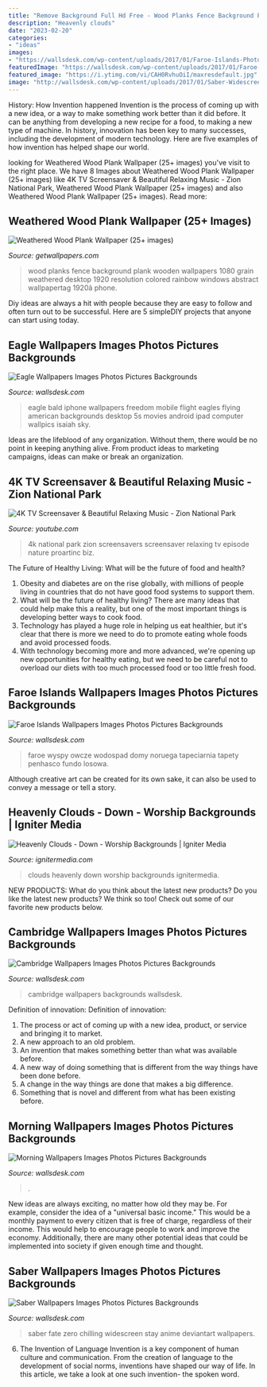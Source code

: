 ```yaml
---
title: "Remove Background Full Hd Free - Wood Planks Fence Background Plank Wooden Wallpapers 1080 Grain Weathered Desktop 1920 Resolution Colored Rainbow Windows Abstract Wallpapertag 1920ã Phone"
description: "Heavenly clouds"
date: "2023-02-20"
categories:
- "ideas"
images:
- "https://wallsdesk.com/wp-content/uploads/2017/01/Faroe-Islands-Photos.jpg"
featuredImage: "https://wallsdesk.com/wp-content/uploads/2017/01/Faroe-Islands-Photos.jpg"
featured_image: "https://i.ytimg.com/vi/CAH0RvhuOiI/maxresdefault.jpg"
image: "http://wallsdesk.com/wp-content/uploads/2017/01/Saber-Widescreen-.jpg"
---
```



History: How Invention happened
Invention is the process of coming up with a new idea, or a way to make something work better than it did before. It can be anything from developing a new recipe for a food, to making a new type of machine. In history, innovation has been key to many successes, including the development of modern technology. Here are five examples of how invention has helped shape our world.

	

		
looking for Weathered Wood Plank Wallpaper (25+ images) you've visit to the right place. We have 8 Images about Weathered Wood Plank Wallpaper (25+ images) like 4K TV Screensaver &amp; Beautiful Relaxing Music - Zion National Park, Weathered Wood Plank Wallpaper (25+ images) and also Weathered Wood Plank Wallpaper (25+ images). Read more:
		
    
## Weathered Wood Plank Wallpaper (25+ Images)

<img loading=lazy src="http://getwallpapers.com/wallpaper/full/4/b/8/515304.jpg" onerror="this.onerror=null;this.src='https://tse4.mm.bing.net/th?id=OIP.NoNrrmHKgkB_L-Yexw30zgHaEK&amp;pid=15.1';" alt="Weathered Wood Plank Wallpaper (25+ images)">

_Source: getwallpapers.com_

>wood planks fence background plank wooden wallpapers 1080 grain weathered desktop 1920 resolution colored rainbow windows abstract wallpapertag 1920ã phone. 

	

Diy ideas are always a hit with people because they are easy to follow and often turn out to be successful. Here are 5 simpleDIY projects that anyone can start using today.

    
## Eagle Wallpapers Images Photos Pictures Backgrounds

<img loading=lazy src="https://wallsdesk.com/wp-content/uploads/2016/03/Eagle-Wallpaper-for-iphone-.jpg" onerror="this.onerror=null;this.src='https://tse1.mm.bing.net/th?id=OIP.HpXWisYmvSvTCfji_LZPSgHaNJ&amp;pid=15.1';" alt="Eagle Wallpapers Images Photos Pictures Backgrounds">

_Source: wallsdesk.com_

>eagle bald iphone wallpapers freedom mobile flight eagles flying american backgrounds desktop 5s movies android ipad computer wallpics isaiah sky. 

	

Ideas are the lifeblood of any organization. Without them, there would be no point in keeping anything alive. From product ideas to marketing campaigns, ideas can make or break an organization.

    
## 4K TV Screensaver &amp; Beautiful Relaxing Music - Zion National Park

<img loading=lazy src="https://i.ytimg.com/vi/CAH0RvhuOiI/maxresdefault.jpg" onerror="this.onerror=null;this.src='https://tse4.mm.bing.net/th?id=OIP.5TfIltMAdNKnBa5ua-LLfwHaEK&amp;pid=15.1';" alt="4K TV Screensaver &amp; Beautiful Relaxing Music - Zion National Park">

_Source: youtube.com_

>4k national park zion screensavers screensaver relaxing tv episode nature proartinc biz. 

	

The Future of Healthy Living: What will be the future of food and health?
1. Obesity and diabetes are on the rise globally, with millions of people living in countries that do not have good food systems to support them. 
2. What will be the future of healthy living? There are many ideas that could help make this a reality, but one of the most important things is developing better ways to cook food. 
3. Technology has played a huge role in helping us eat healthier, but it's clear that there is more we need to do to promote eating whole foods and avoid processed foods. 
4. With technology becoming more and more advanced, we're opening up new opportunities for healthy eating, but we need to be careful not to overload our diets with too much processed food or too little fresh food.

    
## Faroe Islands Wallpapers Images Photos Pictures Backgrounds

<img loading=lazy src="https://wallsdesk.com/wp-content/uploads/2017/01/Faroe-Islands-Photos.jpg" onerror="this.onerror=null;this.src='https://tse3.mm.bing.net/th?id=OIP.R2eIT30Wz33W8I3yLU1xaAHaEo&amp;pid=15.1';" alt="Faroe Islands Wallpapers Images Photos Pictures Backgrounds">

_Source: wallsdesk.com_

>faroe wyspy owcze wodospad domy noruega tapeciarnia tapety penhasco fundo losowa. 

	

Although creative art can be created for its own sake, it can also be used to convey a message or tell a story.

    
## Heavenly Clouds - Down - Worship Backgrounds | Igniter Media

<img loading=lazy src="https://assets.ignitermedia.com/products/21788-heavenly-clouds-down/preview/image" onerror="this.onerror=null;this.src='https://tse2.mm.bing.net/th?id=OIP.-0Z3z8a4T2KNkuad6zf-CAHaEK&amp;pid=15.1';" alt="Heavenly Clouds - Down - Worship Backgrounds | Igniter Media">

_Source: ignitermedia.com_

>clouds heavenly down worship backgrounds ignitermedia. 

	

NEW PRODUCTS: What do you think about the latest new products?
Do you like the latest new products? We think so too! Check out some of our favorite new products below.

    
## Cambridge Wallpapers Images Photos Pictures Backgrounds

<img loading=lazy src="https://wallsdesk.com/wp-content/uploads/2017/01/Cambridge-Wallpapers.jpg" onerror="this.onerror=null;this.src='https://tse3.mm.bing.net/th?id=OIP.b66N_w5BH267abyV-5Vp6QHaEi&amp;pid=15.1';" alt="Cambridge Wallpapers Images Photos Pictures Backgrounds">

_Source: wallsdesk.com_

>cambridge wallpapers backgrounds wallsdesk. 

	

Definition of innovation:
Definition of innovation: 
1. The process or act of coming up with a new idea, product, or service and bringing it to market.
2. A new approach to an old problem. 
3. An invention that makes something better than what was available before.
4. A new way of doing something that is different from the way things have been done before.
5. A change in the way things are done that makes a big difference. 
6. Something that is novel and different from what has been existing before. 

    
## Morning Wallpapers Images Photos Pictures Backgrounds

<img loading=lazy src="https://wallsdesk.com/wp-content/uploads/2016/11/Morning-High-Definition-Wallpapers-.jpg" onerror="this.onerror=null;this.src='https://tse4.mm.bing.net/th?id=OIP.6Ol42GgPFuJCyePdzMRKQgHaEo&amp;pid=15.1';" alt="Morning Wallpapers Images Photos Pictures Backgrounds">

_Source: wallsdesk.com_

>. 

	

New ideas are always exciting, no matter how old they may be. For example, consider the idea of a "universal basic income." This would be a monthly payment to every citizen that is free of charge, regardless of their income. This would help to encourage people to work and improve the economy. Additionally, there are many other potential ideas that could be implemented into society if given enough time and thought.

    
## Saber Wallpapers Images Photos Pictures Backgrounds

<img loading=lazy src="http://wallsdesk.com/wp-content/uploads/2017/01/Saber-Widescreen-.jpg" onerror="this.onerror=null;this.src='https://tse3.mm.bing.net/th?id=OIP.ih5L-37JL1ezuK8khI_flAHaEK&amp;pid=15.1';" alt="Saber Wallpapers Images Photos Pictures Backgrounds">

_Source: wallsdesk.com_

>saber fate zero chilling widescreen stay anime deviantart wallpapers. 

	

6. The Invention of Language
Invention is a key component of human culture and communication. From the creation of language to the development of social norms, inventions have shaped our way of life. In this article, we take a look at one such invention- the spoken word.

